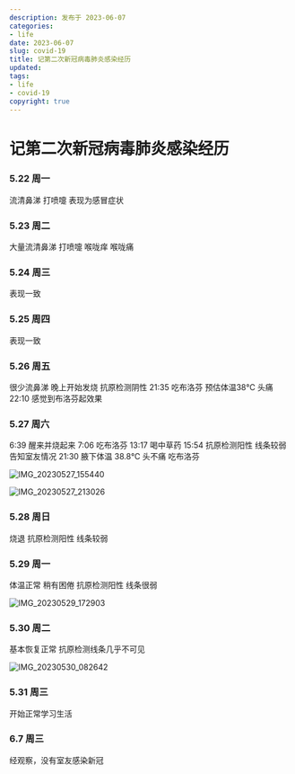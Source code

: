 ```yaml
---
description: 发布于 2023-06-07
categories:
- life
date: 2023-06-07
slug: covid-19
title: 记第二次新冠病毒肺炎感染经历
updated: 
tags: 
- life
- covid-19
copyright: true
---
```


# 记第二次新冠病毒肺炎感染经历

### 5.22 周一

流清鼻涕 打喷嚏
表现为感冒症状

### 5.23 周二

大量流清鼻涕 打喷嚏
喉咙痒 喉咙痛

### 5.24 周三

表现一致

### 5.25 周四

表现一致

### 5.26 周五

很少流鼻涕
晚上开始发烧
抗原检测阴性
21:35 吃布洛芬 预估体温38℃ 头痛
22:10 感觉到布洛芬起效果

### 5.27 周六

6:39 醒来并烧起来
7:06 吃布洛芬
13:17 喝中草药
15:54 抗原检测阳性 线条较弱 告知室友情况
21:30 腋下体温 38.8℃ 头不痛 吃布洛芬

![IMG_20230527_155440](https://media.opennet.top/i/2023/05/31/64773fbedf34e.jpg)

![IMG_20230527_213026](https://media.opennet.top/i/2023/05/31/64773fe33c396.jpg)

### 5.28 周日

烧退
抗原检测阳性 线条较弱

### 5.29 周一

体温正常
稍有困倦
抗原检测阳性 线条很弱

![IMG_20230529_172903](https://media.opennet.top/i/2023/05/31/64773fec73d3b.jpg)

### 5.30 周二

基本恢复正常
抗原检测线条几乎不可见

![IMG_20230530_082642](https://media.opennet.top/i/2023/05/31/64773ff96f236.jpg)

### 5.31 周三

开始正常学习生活

### 6.7 周三

经观察，没有室友感染新冠